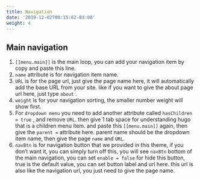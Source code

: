 ```yaml
---
title: Navigation
date: '2019-12-02T08:15:02-03:00'
weight: 4
---
```


## Main navigation

1. `[[menu.main]]` is the main loop, you can add your navigation item by copy and paste this line.
1. `name` attribute is for navigation item name.
1. `URL` is for the page url, just give the page name here, it will automatically add the base URL from your site. like if you want to give the about page url here, just type `about` .
1. `weight` is for your navigation sorting, the smaller number weight will show first.
1. For `dropdown menu` you need to add another attribute called `hasChildren = true` , and remove `URL`. then give 1 tab space for understanding hugo that is a children menu item. and paste this `[[menu.main]]` again, then give the `parent =` attribute here. parent name should be the dropdown item name, then give the page `name` and `URL`.
1. `navBtn` is for navigation button that we provided in this theme, if you don’t want it, you can simply turn off this, you will see `navBtn` bottom of the main navigation, you can set `enable = false` for hide this button, true is the default value, you can set button label and url here. this url is also like the navigation url, you just need to give the page name.
